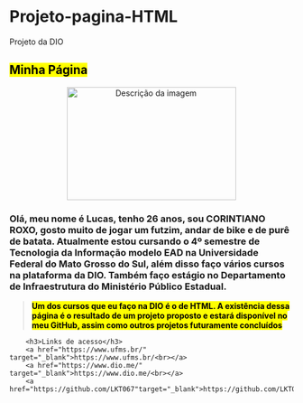 # Projeto-pagina-HTML
Projeto da DIO
<html lang="en">
<head>
    <meta charset="UTF-8">
    <meta name="viewport" content="width=device-width, initial-scale=1.0">
    <title>ProjetoDIO</title>
</head>

<body>
        <h2><mark>Minha Página</mark></h2>
        <center>
        <img src="C:\Users\Lucas\OneDrive\Área de Trabalho\ProjetosDio\WIN_20240719_10_02_54_Pro.jpg" alt="Descrição da imagem" width="300" height="200"></center>
        <h3>Olá, meu nome é Lucas, tenho 26 anos, sou CORINTIANO ROXO, gosto muito de jogar um futzim, andar de bike e de purê de batata. Atualmente estou cursando o 4º semestre de Tecnologia da Informação modelo EAD na Universidade Federal do Mato Grosso do Sul, além disso faço vários cursos na plataforma da DIO. Também faço estágio no Departamento de Infraestrutura do Ministério Público Estadual.</h3>
        <p><blockquote><mark><b>Um dos cursos que eu faço na DIO é o de HTML. A existência dessa página é o resultado de um projeto proposto e estará disponível no meu GitHub, assim como outros projetos futuramente concluídos</b></mark></blockquote></p>
        
        <h3>Links de acesso</h3>
        <a href="https://www.ufms.br/" target="_blank">https://www.ufms.br/<br></a>
        <a href="https://www.dio.me/" target="_blank">https://www.dio.me/<br></a>
        <a href="https://github.com/LKT067"target="_blank">https://github.com/LKT067</a>


    
</body>
</html>
